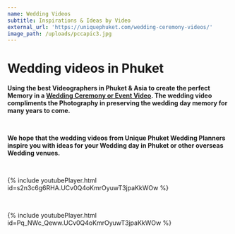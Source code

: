 ```yaml
---
name: Wedding Videos
subtitle: Inspirations & Ideas by Video
external_url: 'https://uniquephuket.com/wedding-ceremony-videos/'
image_path: /uploads/pccapic3.jpg
---
```


# Wedding videos in Phuket

**Using the best Videographers in Phuket & Asia to create the perfect Memory in a&nbsp;[Wedding Ceremony or Event Video](https://uniquephuket.com/wedding-ceremony-videos/). The wedding video compliments the Photography in preserving the wedding day memory for many years to come.**

&nbsp;

**We hope that the wedding videos from Unique Phuket Wedding Planners inspire you with ideas for your Wedding day in Phuket or other overseas Wedding venues.**

&nbsp;

{% include youtubePlayer.html id=s2n3c6g6RHA.UCv0Q4oKmrOyuwT3jpaKkWOw %}

&nbsp;

{% include youtubePlayer.html id=Pq_NWc_Qeww.UCv0Q4oKmrOyuwT3jpaKkWOw %}

&nbsp;

&nbsp;